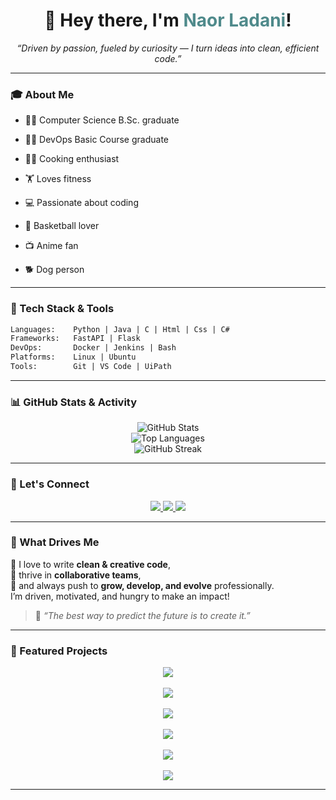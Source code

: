 
<h1 align="center">👋 Hey there, I'm <span style="color:#4F8A8B;">Naor Ladani</span>!</h1>

<p align="center"><em>“Driven by passion, fueled by curiosity — I turn ideas into clean, efficient code.”</em></p>


---

### 🎓 About Me

- 👨‍🎓 Computer Science B.Sc. graduate
- 👨‍🎓 DevOps Basic Course graduate  

- 👨‍🍳 Cooking enthusiast  
- 🏋️ Loves fitness  
- 💻 Passionate about coding  
- 🏀 Basketball lover  
- 📺 Anime fan  
- 🐕 Dog person

---

### 🧰 Tech Stack & Tools

```txt
Languages:    Python | Java | C | Html | Css | C#
Frameworks:   FastAPI | Flask
DevOps:       Docker | Jenkins | Bash
Platforms:    Linux | Ubuntu
Tools:        Git | VS Code | UiPath
```

---

### 📊 GitHub Stats & Activity

<p align="center">
  <img src="https://github-readme-stats.vercel.app/api?username=Naorl98&show_icons=true&theme=dracula" alt="GitHub Stats" />
  <br/>
  <img src="https://github-readme-stats.vercel.app/api/top-langs/?username=Naorl98&layout=compact&theme=gruvbox" alt="Top Languages" />
  <br/>
  <img src="https://streak-stats.demolab.com?user=Naorl98&theme=tokyonight_duo&hide_border=true" alt="GitHub Streak" />

</p>

---

### 🤝 Let's Connect

<p align="center">
  <a href="https://www.linkedin.com/in/naor-ladani/" target="_blank">
    <img src="https://img.shields.io/badge/LinkedIn-0077B5?style=for-the-badge&logo=linkedin&logoColor=white"/>
  </a>
  <a href="https://www.instagram.com/naorladani/" target="_blank">
    <img src="https://img.shields.io/badge/Instagram-E4405F?style=for-the-badge&logo=instagram&logoColor=white"/>
  </a>
  <a href="mailto:naorlad98@gmail.com">
    <img src="https://img.shields.io/badge/Email-naorlad98@gmail.com-D14836?style=for-the-badge&logo=gmail&logoColor=white"/>
  </a>
</p>

---

### 🌟 What Drives Me

💬 I love to write **clean & creative code**,  
🤝 thrive in **collaborative teams**,  
🚀 and always push to **grow, develop, and evolve** professionally.  
I’m driven, motivated, and hungry to make an impact!

> 🧠 _“The best way to predict the future is to create it.”_

---

### 🚀 Featured Projects

<p align="center">
  <a href="https://github.com/Naorl98/drone_3D" target="_blank">
    <img src="https://img.shields.io/badge/Drone_3D-3D Drone Simulator-blueviolet?style=for-the-badge&logo=github" />
  </a><br><br>
  <a href="https://github.com/Naorl98/FairAllocation" target="_blank">
    <img src="https://img.shields.io/badge/FairAllocation-Fair Division Algorithm-teal?style=for-the-badge&logo=github" />
  </a><br><br>
  <a href="https://github.com/Naorl98/landing_pages" target="_blank">
    <img src="https://img.shields.io/badge/Landing_Pages-Auto Web Generator-lightgreen?style=for-the-badge&logo=github" />
  </a><br><br>
  <a href="https://github.com/Naorl98/Formula_Sheet" target="_blank">
    <img src="https://img.shields.io/badge/Formula_Sheet-Smart PDF Summarizer-orange?style=for-the-badge&logo=github" />
  </a><br><br>
  <a href="https://github.com/Naorl98/EasyStudy" target="_blank">
    <img src="https://img.shields.io/badge/EasyStudy-Study Planner-yellow?style=for-the-badge&logo=github" />
  </a><br><br>
  <a href="https://github.com/Naorl98/Jenkins-Container" target="_blank">
    <img src="https://img.shields.io/badge/Jenkins_Container-DevOps Setup-red?style=for-the-badge&logo=github" />
  </a>
</p>

---
